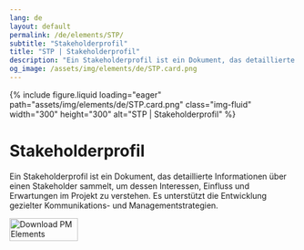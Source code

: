 ```yaml
---
lang: de
layout: default
permalink: /de/elements/STP/
subtitle: "Stakeholderprofil"
title: "STP | Stakeholderprofil"
description: "Ein Stakeholderprofil ist ein Dokument, das detaillierte Informationen über einen Stakeholder sammelt, um dessen Interessen, Einfluss und Erwartungen im Projekt zu verstehen. Es unterstützt die Entwicklung gezielter Kommunikations- und Managementstrategien."
og_image: /assets/img/elements/de/STP.card.png
---
```


{% include figure.liquid loading="eager" path="assets/img/elements/de/STP.card.png" class="img-fluid" width="300" height="300" alt="STP | Stakeholderprofil" %}

# Stakeholderprofil

Ein Stakeholderprofil ist ein Dokument, das detaillierte Informationen über einen Stakeholder sammelt, um dessen Interessen, Einfluss und Erwartungen im Projekt zu verstehen. Es unterstützt die Entwicklung gezielter Kommunikations- und Managementstrategien.

<a href="https://apps.apple.com/app/apple-store/id6738084498?pt=127441684&ct=website&mt=8">
  <img src="{{ "assets/img/en/appstore.png" | relative_url }}" width="120" height="40" alt="Download PM Elements">
</a>
